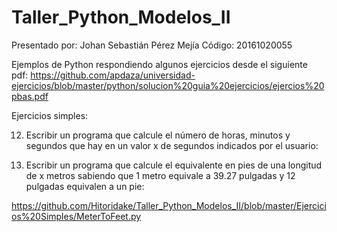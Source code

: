 # Taller_Python_Modelos_II

Presentado por: Johan Sebastián Pérez Mejía
Código: 20161020055


Ejemplos de Python respondiendo algunos ejercicios desde el siguiente pdf:
https://github.com/apdaza/universidad-ejercicios/blob/master/python/solucion%20guia%20ejercicios/ejercios%20pbas.pdf

Ejercicios simples:

12. Escribir un programa que calcule el número de horas, minutos y segundos que hay en un valor x de segundos indicados por el usuario:



13. Escribir un programa que calcule el equivalente en pies de una longitud de x metros sabiendo que 1 metro equivale a 39.27 pulgadas y 12 pulgadas equivalen a un pie:

https://github.com/Hitoridake/Taller_Python_Modelos_II/blob/master/Ejercicios%20Simples/MeterToFeet.py





